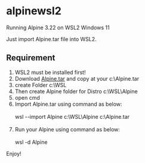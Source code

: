 # alpinewsl2
Running Alpine 3.22 on WSL2 Windows 11

Just import Alpine.tar file into WSL2.

Requirement
-------------------------------------------------------------------------------------------------------------

1)  WSL2 must be installed first!
2)  Download <a href="https://github.com/saharudinsaat/alpinewsl2/raw/refs/heads/main/Alpine.tar">Alpine.tar</a> and copy at your c:\Alpine.tar
3)  create Folder c:\WSL
4)  Then create Alpine folder for Distro c:\WSL\Alpine
5)  open cmd
6)   Import Alpine.tar using command as below:
   <br> <br>wsl --import Alpine c:\WSL\Alpine c:\Alpine.tar<br><br>
 8) Run your Alpine using command as below:
   <br><br>wsl -d Alpine

   Enjoy!
